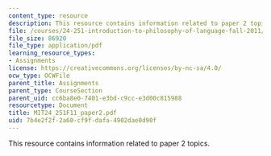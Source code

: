 ```yaml
---
content_type: resource
description: This resource contains information related to paper 2 topics.
file: /courses/24-251-introduction-to-philosophy-of-language-fall-2011/7b4e2f2f2a60cf9fdafa4902dae0d90f_MIT24_251F11_paper2.pdf
file_size: 86920
file_type: application/pdf
learning_resource_types:
- Assignments
license: https://creativecommons.org/licenses/by-nc-sa/4.0/
ocw_type: OCWFile
parent_title: Assignments
parent_type: CourseSection
parent_uid: cc6ba8e0-7401-e3bd-c9cc-e3d00c815988
resourcetype: Document
title: MIT24_251F11_paper2.pdf
uid: 7b4e2f2f-2a60-cf9f-dafa-4902dae0d90f
---
```

This resource contains information related to paper 2 topics.